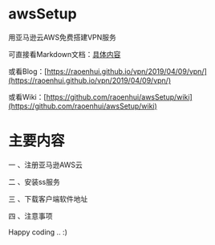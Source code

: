 # awsSetup

用亚马逊云AWS免费搭建VPN服务

可直接看Markdown文档：[具体内容](./Main.md)

或看Blog：[https://raoenhui.github.io/vpn/2019/04/09/vpn/](https://raoenhui.github.io/vpn/2019/04/09/vpn/)

或看Wiki：[https://github.com/raoenhui/awsSetup/wiki](https://github.com/raoenhui/awsSetup/wiki)

# 主要内容

一 、注册亚马逊AWS云

二 、安装ss服务

三 、下载客户端软件地址

四 、注意事项


Happy coding .. :)








